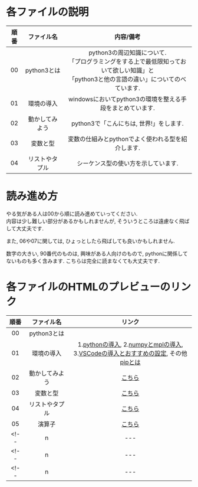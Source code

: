 # 各ファイルの説明

| 順番 | ファイル名 | 内容/備考 |
| :-: | :-: | :-: |
| 00 | python3とは | python3の周辺知識について. <br>「プログラミングをする上で最低限知っておいて欲しい知識」と<br>「python3と他の言語の違い」についてのべています. |
| 01 | 環境の導入 | windowsにおいてpython3の環境を整える手段をまとめています. |
| 02 | 動かしてみよう | python3で「こんにちは, 世界!」をします. |
| 03 | 変数と型 | 変数の仕組みとpythonでよく使われる型を紹介します. |
| 04 | リストやタプル | シーケンス型の使い方を示しています. |

# 読み進め方
やる気がある人は00から順に読み進めていってください.  
内容は少し難しい部分があるかもしれませんが, そういうところは遠慮なく飛ばして大丈夫です.  

また, 06や07に関しては, ひょっとしたら飛ばしても良いかもしれません.  

数字の大きい, 90番代のものは, 興味がある人向けのもので, pythonに関係してないものも多く含みます. こちらは完全に読まなくても大丈夫です.  

# 各ファイルのHTMLのプレビューのリンク

| 順番 | ファイル名 | リンク |
| :-: | :-: | :-: |
| 00 | python3とは |  |
| 01 | 環境の導入 | 1.[pythonの導入](http://htmlpreview.github.com/?https://github.com/haru1843/usage_mpl/blob/master/python%E3%81%AB%E3%81%A4%E3%81%84%E3%81%A6/%E3%83%97%E3%83%AD%E3%82%B0%E3%83%A9%E3%83%9F%E3%83%B3%E3%82%B0%E8%87%AA%E4%BD%93%E5%88%9D%E3%82%81%E3%81%A6%E3%81%AE%E4%BA%BA/01_%E7%92%B0%E5%A2%83%E3%81%AE%E5%B0%8E%E5%85%A5/python%E3%81%AE%E5%B0%8E%E5%85%A5.html), 2.[numpyとmplの導入](http://htmlpreview.github.com/?https://github.com/haru1843/usage_mpl/blob/master/python%E3%81%AB%E3%81%A4%E3%81%84%E3%81%A6/%E3%83%97%E3%83%AD%E3%82%B0%E3%83%A9%E3%83%9F%E3%83%B3%E3%82%B0%E8%87%AA%E4%BD%93%E5%88%9D%E3%82%81%E3%81%A6%E3%81%AE%E4%BA%BA/01_%E7%92%B0%E5%A2%83%E3%81%AE%E5%B0%8E%E5%85%A5/numpy%E3%81%A8matplotlib%E3%81%AE%E5%B0%8E%E5%85%A5.html), <br>3.[VSCodeの導入とおすすめの設定](http://htmlpreview.github.com/?), その他[pipとは](http://htmlpreview.github.com/?https://github.com/haru1843/usage_mpl/blob/master/python%E3%81%AB%E3%81%A4%E3%81%84%E3%81%A6/%E3%83%97%E3%83%AD%E3%82%B0%E3%83%A9%E3%83%9F%E3%83%B3%E3%82%B0%E8%87%AA%E4%BD%93%E5%88%9D%E3%82%81%E3%81%A6%E3%81%AE%E4%BA%BA/01_%E7%92%B0%E5%A2%83%E3%81%AE%E5%B0%8E%E5%85%A5/pip%E3%81%AB%E3%81%A4%E3%81%84%E3%81%A6.html) |
| 02 | 動かしてみよう | [こちら](http://htmlpreview.github.com/?https://github.com/haru1843/usage_mpl/blob/master/python%E3%81%AB%E3%81%A4%E3%81%84%E3%81%A6/%E3%83%97%E3%83%AD%E3%82%B0%E3%83%A9%E3%83%9F%E3%83%B3%E3%82%B0%E8%87%AA%E4%BD%93%E5%88%9D%E3%82%81%E3%81%A6%E3%81%AE%E4%BA%BA/02_%E5%8B%95%E3%81%8B%E3%81%97%E3%81%A6%E3%81%BF%E3%82%88%E3%81%86.html) |
| 03 | 変数と型 | [こちら](http://htmlpreview.github.com/?https://github.com/haru1843/usage_mpl/blob/master/python%E3%81%AB%E3%81%A4%E3%81%84%E3%81%A6/%E3%83%97%E3%83%AD%E3%82%B0%E3%83%A9%E3%83%9F%E3%83%B3%E3%82%B0%E8%87%AA%E4%BD%93%E5%88%9D%E3%82%81%E3%81%A6%E3%81%AE%E4%BA%BA/03_%E5%A4%89%E6%95%B0%E3%81%A8%E5%9E%8B.html) |
| 04 | リストやタプル | [こちら](http://htmlpreview.github.com/?https://github.com/haru1843/usage_mpl/blob/master/python%E3%81%AB%E3%81%A4%E3%81%84%E3%81%A6/%E3%83%97%E3%83%AD%E3%82%B0%E3%83%A9%E3%83%9F%E3%83%B3%E3%82%B0%E8%87%AA%E4%BD%93%E5%88%9D%E3%82%81%E3%81%A6%E3%81%AE%E4%BA%BA/04_%E3%82%B7%E3%83%BC%E3%82%B1%E3%83%B3%E3%82%B9%E3%81%A8%E3%83%9E%E3%83%83%E3%83%94%E3%83%B3%E3%82%B0%E5%9E%8B.html) |
| 05 | 演算子 | [こちら](http://htmlpreview.github.com/?https://github.com/haru1843/usage_mpl/blob/master/python%E3%81%AB%E3%81%A4%E3%81%84%E3%81%A6/%E3%83%97%E3%83%AD%E3%82%B0%E3%83%A9%E3%83%9F%E3%83%B3%E3%82%B0%E8%87%AA%E4%BD%93%E5%88%9D%E3%82%81%E3%81%A6%E3%81%AE%E4%BA%BA/05_%E6%BC%94%E7%AE%97%E5%AD%90.html) |
<!-- | n | --- | [こちら](http://htmlpreview.github.com/?) | -->
<!-- | n | --- | [こちら](http://htmlpreview.github.com/?) | -->
<!-- | n | --- | [こちら](http://htmlpreview.github.com/?) | -->


<!-- http://htmlpreview.github.com/? -->